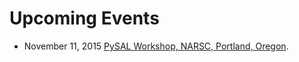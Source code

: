 Upcoming Events
===============

* November 11, 2015 [PySAL Workshop, NARSC, Portland, Oregon](http://www.narsc.org/newsite/conference/workshops-and-tutorials/).

